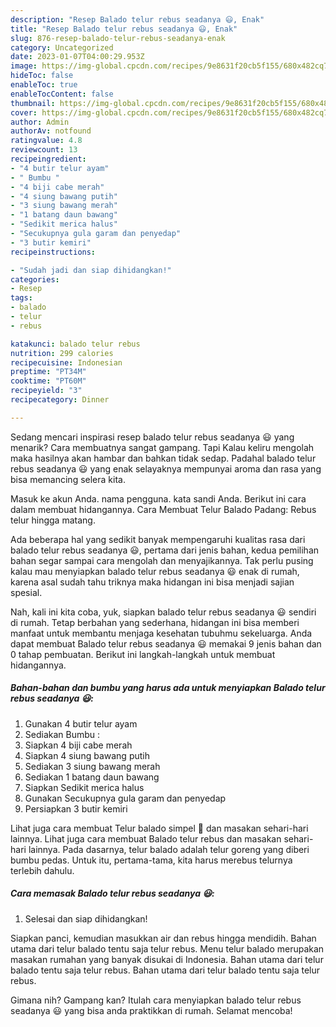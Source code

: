 ```yaml
---
description: "Resep Balado telur rebus seadanya 😃, Enak"
title: "Resep Balado telur rebus seadanya 😃, Enak"
slug: 876-resep-balado-telur-rebus-seadanya-enak
category: Uncategorized
date: 2023-01-07T04:00:29.953Z
image: https://img-global.cpcdn.com/recipes/9e8631f20cb5f155/680x482cq70/balado-telur-rebus-seadanya-foto-resep-utama.jpg
hideToc: false
enableToc: true
enableTocContent: false
thumbnail: https://img-global.cpcdn.com/recipes/9e8631f20cb5f155/680x482cq70/balado-telur-rebus-seadanya-foto-resep-utama.jpg
cover: https://img-global.cpcdn.com/recipes/9e8631f20cb5f155/680x482cq70/balado-telur-rebus-seadanya-foto-resep-utama.jpg
author: Admin
authorAv: notfound
ratingvalue: 4.8
reviewcount: 13
recipeingredient:
- "4 butir telur ayam"
- " Bumbu "
- "4 biji cabe merah"
- "4 siung bawang putih"
- "3 siung bawang merah"
- "1 batang daun bawang"
- "Sedikit merica halus"
- "Secukupnya gula garam dan penyedap"
- "3 butir kemiri"
recipeinstructions:

- "Sudah jadi dan siap dihidangkan!"
categories:
- Resep
tags:
- balado
- telur
- rebus

katakunci: balado telur rebus 
nutrition: 299 calories
recipecuisine: Indonesian
preptime: "PT34M"
cooktime: "PT60M"
recipeyield: "3"
recipecategory: Dinner

---
```



Sedang mencari inspirasi resep balado telur rebus seadanya 😃 yang menarik? Cara membuatnya sangat gampang. Tapi Kalau keliru mengolah maka hasilnya akan hambar dan bahkan tidak sedap. Padahal balado telur rebus seadanya 😃 yang enak selayaknya mempunyai aroma dan rasa yang bisa memancing selera kita.


Masuk ke akun Anda. nama pengguna. kata sandi Anda. Berikut ini cara dalam membuat hidangannya. Cara Membuat Telur Balado Padang: Rebus telur hingga matang.

Ada beberapa hal yang sedikit banyak mempengaruhi kualitas rasa dari balado telur rebus seadanya 😃, pertama dari jenis bahan, kedua pemilihan bahan segar sampai cara mengolah dan menyajikannya. Tak perlu pusing kalau mau menyiapkan balado telur rebus seadanya 😃 enak di rumah, karena asal sudah tahu triknya maka hidangan ini bisa menjadi sajian spesial.


Nah, kali ini kita coba, yuk, siapkan balado telur rebus seadanya 😃 sendiri di rumah. Tetap berbahan yang sederhana, hidangan ini bisa memberi manfaat untuk membantu menjaga kesehatan tubuhmu sekeluarga. Anda dapat membuat Balado telur rebus seadanya 😃 memakai 9 jenis bahan dan 0 tahap pembuatan. Berikut ini langkah-langkah untuk membuat hidangannya.

<!--inarticleads1-->

##### Bahan-bahan dan bumbu yang harus ada untuk menyiapkan Balado telur rebus seadanya 😃:

1. Gunakan 4 butir telur ayam
1. Sediakan  Bumbu :
1. Siapkan 4 biji cabe merah
1. Siapkan 4 siung bawang putih
1. Sediakan 3 siung bawang merah
1. Sediakan 1 batang daun bawang
1. Siapkan Sedikit merica halus
1. Gunakan Secukupnya gula garam dan penyedap
1. Persiapkan 3 butir kemiri


Lihat juga cara membuat Telur balado simpel 🤤 dan masakan sehari-hari lainnya. Lihat juga cara membuat Balado telur rebus dan masakan sehari-hari lainnya. Pada dasarnya, telur balado adalah telur goreng yang diberi bumbu pedas. Untuk itu, pertama-tama, kita harus merebus telurnya terlebih dahulu. 

<!--inarticleads2-->

##### Cara memasak Balado telur rebus seadanya 😃:


1. Selesai dan siap dihidangkan!

Siapkan panci, kemudian masukkan air dan rebus hingga mendidih. Bahan utama dari telur balado tentu saja telur rebus. Menu telur balado merupakan masakan rumahan yang banyak disukai di Indonesia. Bahan utama dari telur balado tentu saja telur rebus. Bahan utama dari telur balado tentu saja telur rebus. 

Gimana nih? Gampang kan? Itulah cara menyiapkan balado telur rebus seadanya 😃 yang bisa anda praktikkan di rumah. Selamat mencoba!
